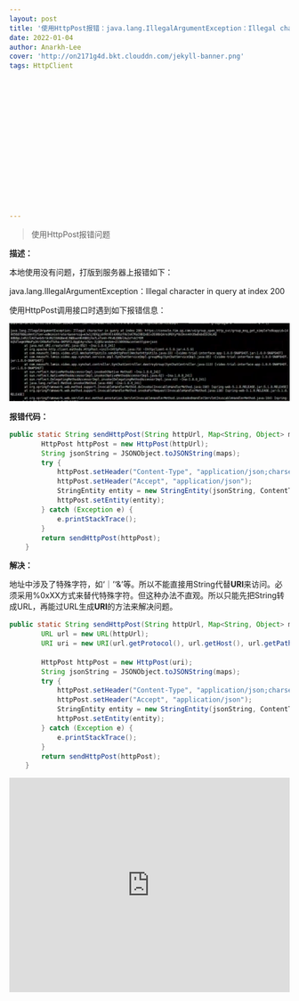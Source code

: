```yaml
---
layout: post
title: '使用HttpPost报错：java.lang.IllegalArgumentException：Illegal character in query at index 200'
date: 2022-01-04
author: Anarkh-Lee
cover: 'http://on2171g4d.bkt.clouddn.com/jekyll-banner.png'
tags: HttpClient















---
```


> 使用HttpPost报错问题

**描述：**

本地使用没有问题，打版到服务器上报错如下：

java.lang.IllegalArgumentException：Illegal character in query at index 200

使用HttpPost调用接口时遇到如下报错信息：

![](.\img\HTTP\1.png)

**报错代码：**

```java
public static String sendHttpPost(String httpUrl, Map<String, Object> maps) {
        HttpPost httpPost = new HttpPost(httpUrl);
        String jsonString = JSONObject.toJSONString(maps);
        try {
            httpPost.setHeader("Content-Type", "application/json;charset=UTF-8");//表示客户端发送给服务器端的数据格式
            httpPost.setHeader("Accept", "application/json");                    //表示服务端接口要返回给客户端的数据格式，
            StringEntity entity = new StringEntity(jsonString, ContentType.APPLICATION_JSON);
            httpPost.setEntity(entity);
        } catch (Exception e) {
            e.printStackTrace();
        }
        return sendHttpPost(httpPost);
    }
```

**解决：**

地址中涉及了特殊字符，如‘｜’‘&’等。所以不能直接用String代替**URI**来访问。必须采用%0xXX方式来替代特殊字符。但这种办法不直观。所以只能先把String转成URL，再能过URL生成**URI**的方法来解决问题。

```java
public static String sendHttpPost(String httpUrl, Map<String, Object> maps) throws Exception {
        URL url = new URL(httpUrl);
        URI uri = new URI(url.getProtocol(), url.getHost(), url.getPath(), url.getQuery(), null);

        HttpPost httpPost = new HttpPost(uri);
        String jsonString = JSONObject.toJSONString(maps);
        try {
            httpPost.setHeader("Content-Type", "application/json;charset=UTF-8");//表示客户端发送给服务器端的数据格式
            httpPost.setHeader("Accept", "application/json");                    //表示服务端接口要返回给客户端的数据格式，
            StringEntity entity = new StringEntity(jsonString, ContentType.APPLICATION_JSON);
            httpPost.setEntity(entity);
        } catch (Exception e) {
            e.printStackTrace();
        }
        return sendHttpPost(httpPost);
    }
```





<iframe type="text/html" width="100%" height="385" src="http://www.youtube.com/embed/gfmjMWjn-Xg" frameborder="0"></iframe>